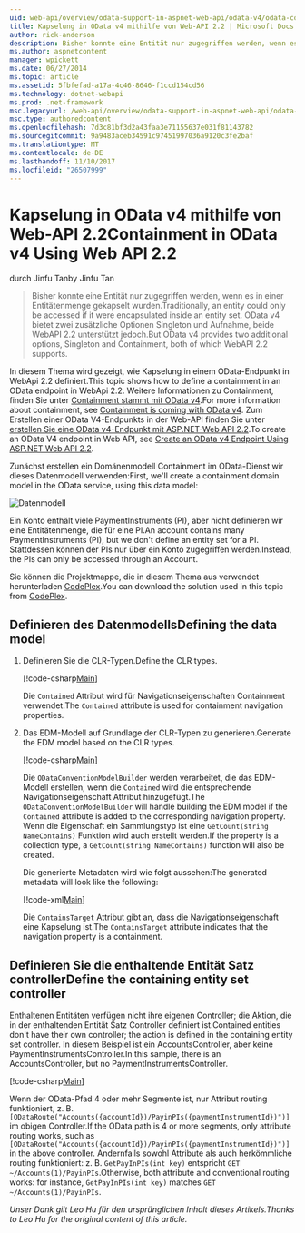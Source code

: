 ```yaml
---
uid: web-api/overview/odata-support-in-aspnet-web-api/odata-v4/odata-containment-in-web-api-22
title: Kapselung in OData v4 mithilfe von Web-API 2.2 | Microsoft Docs
author: rick-anderson
description: Bisher konnte eine Entität nur zugegriffen werden, wenn es in einer Entitätenmenge gekapselt wurden. OData v4 bietet zwei zusätzliche Optionen Singleton und Con jedoch...
ms.author: aspnetcontent
manager: wpickett
ms.date: 06/27/2014
ms.topic: article
ms.assetid: 5fbfefad-a17a-4c46-8646-f1ccd154cd56
ms.technology: dotnet-webapi
ms.prod: .net-framework
msc.legacyurl: /web-api/overview/odata-support-in-aspnet-web-api/odata-v4/odata-containment-in-web-api-22
msc.type: authoredcontent
ms.openlocfilehash: 7d3c81bf3d2a43faa3e71155637e031f81143782
ms.sourcegitcommit: 9a9483aceb34591c97451997036a9120c3fe2baf
ms.translationtype: MT
ms.contentlocale: de-DE
ms.lasthandoff: 11/10/2017
ms.locfileid: "26507999"
---
```

<a name="containment-in-odata-v4-using-web-api-22"></a><span data-ttu-id="4683a-104">Kapselung in OData v4 mithilfe von Web-API 2.2</span><span class="sxs-lookup"><span data-stu-id="4683a-104">Containment in OData v4 Using Web API 2.2</span></span>
====================
<span data-ttu-id="4683a-105">durch Jinfu Tan</span><span class="sxs-lookup"><span data-stu-id="4683a-105">by Jinfu Tan</span></span>

> <span data-ttu-id="4683a-106">Bisher konnte eine Entität nur zugegriffen werden, wenn es in einer Entitätenmenge gekapselt wurden.</span><span class="sxs-lookup"><span data-stu-id="4683a-106">Traditionally, an entity could only be accessed if it were encapsulated inside an entity set.</span></span> <span data-ttu-id="4683a-107">OData v4 bietet zwei zusätzliche Optionen Singleton und Aufnahme, beide WebAPI 2.2 unterstützt jedoch.</span><span class="sxs-lookup"><span data-stu-id="4683a-107">But OData v4 provides two additional options, Singleton and Containment, both of which WebAPI 2.2 supports.</span></span>


<span data-ttu-id="4683a-108">In diesem Thema wird gezeigt, wie Kapselung in einem OData-Endpunkt in WebApi 2.2 definiert.</span><span class="sxs-lookup"><span data-stu-id="4683a-108">This topic shows how to define a containment in an OData endpoint in WebApi 2.2.</span></span> <span data-ttu-id="4683a-109">Weitere Informationen zu Containment, finden Sie unter [Containment stammt mit OData v4](https://blogs.msdn.com/b/odatateam/archive/2014/03/13/containment-is-coming-with-odata-v4.aspx).</span><span class="sxs-lookup"><span data-stu-id="4683a-109">For more information about containment, see [Containment is coming with OData v4](https://blogs.msdn.com/b/odatateam/archive/2014/03/13/containment-is-coming-with-odata-v4.aspx).</span></span> <span data-ttu-id="4683a-110">Zum Erstellen einer OData V4-Endpunkts in der Web-API finden Sie unter [erstellen Sie eine OData v4-Endpunkt mit ASP.NET-Web API 2.2](create-an-odata-v4-endpoint.md).</span><span class="sxs-lookup"><span data-stu-id="4683a-110">To create an OData V4 endpoint in Web API, see [Create an OData v4 Endpoint Using ASP.NET Web API 2.2](create-an-odata-v4-endpoint.md).</span></span>

<span data-ttu-id="4683a-111">Zunächst erstellen ein Domänenmodell Containment im OData-Dienst wir dieses Datenmodell verwenden:</span><span class="sxs-lookup"><span data-stu-id="4683a-111">First, we'll create a containment domain model in the OData service, using this data model:</span></span>

![Datenmodell](odata-containment-in-web-api-22/_static/image1.png)

<span data-ttu-id="4683a-113">Ein Konto enthält viele PaymentInstruments (PI), aber nicht definieren wir eine Entitätenmenge, die für eine PI.</span><span class="sxs-lookup"><span data-stu-id="4683a-113">An account contains many PaymentInstruments (PI), but we don't define an entity set for a PI.</span></span> <span data-ttu-id="4683a-114">Stattdessen können der PIs nur über ein Konto zugegriffen werden.</span><span class="sxs-lookup"><span data-stu-id="4683a-114">Instead, the PIs can only be accessed through an Account.</span></span>

<span data-ttu-id="4683a-115">Sie können die Projektmappe, die in diesem Thema aus verwendet herunterladen [CodePlex](https://aspnet.codeplex.com/SourceControl/latest#Samples/WebApi/OData/v4/ODataContainmentSample/).</span><span class="sxs-lookup"><span data-stu-id="4683a-115">You can download the solution used in this topic from [CodePlex](https://aspnet.codeplex.com/SourceControl/latest#Samples/WebApi/OData/v4/ODataContainmentSample/).</span></span>

## <a name="defining-the-data-model"></a><span data-ttu-id="4683a-116">Definieren des Datenmodells</span><span class="sxs-lookup"><span data-stu-id="4683a-116">Defining the data model</span></span>

1. <span data-ttu-id="4683a-117">Definieren Sie die CLR-Typen.</span><span class="sxs-lookup"><span data-stu-id="4683a-117">Define the CLR types.</span></span>

    [!code-csharp[Main](odata-containment-in-web-api-22/samples/sample1.cs)]

    <span data-ttu-id="4683a-118">Die `Contained` Attribut wird für Navigationseigenschaften Containment verwendet.</span><span class="sxs-lookup"><span data-stu-id="4683a-118">The `Contained` attribute is used for containment navigation properties.</span></span>
2. <span data-ttu-id="4683a-119">Das EDM-Modell auf Grundlage der CLR-Typen zu generieren.</span><span class="sxs-lookup"><span data-stu-id="4683a-119">Generate the EDM model based on the CLR types.</span></span>

    [!code-csharp[Main](odata-containment-in-web-api-22/samples/sample2.cs)]

    <span data-ttu-id="4683a-120">Die `ODataConventionModelBuilder` werden verarbeitet, die das EDM-Modell erstellen, wenn die `Contained` wird die entsprechende Navigationseigenschaft Attribut hinzugefügt.</span><span class="sxs-lookup"><span data-stu-id="4683a-120">The `ODataConventionModelBuilder` will handle building the EDM model if the `Contained` attribute is added to the corresponding navigation property.</span></span> <span data-ttu-id="4683a-121">Wenn die Eigenschaft ein Sammlungstyp ist eine `GetCount(string NameContains)` Funktion wird auch erstellt werden.</span><span class="sxs-lookup"><span data-stu-id="4683a-121">If the property is a collection type, a `GetCount(string NameContains)` function will also be created.</span></span>

    <span data-ttu-id="4683a-122">Die generierte Metadaten wird wie folgt aussehen:</span><span class="sxs-lookup"><span data-stu-id="4683a-122">The generated metadata will look like the following:</span></span>

    [!code-xml[Main](odata-containment-in-web-api-22/samples/sample3.xml?highlight=10)]

    <span data-ttu-id="4683a-123">Die `ContainsTarget` Attribut gibt an, dass die Navigationseigenschaft eine Kapselung ist.</span><span class="sxs-lookup"><span data-stu-id="4683a-123">The `ContainsTarget` attribute indicates that the navigation property is a containment.</span></span>

## <a name="define-the-containing-entity-set-controller"></a><span data-ttu-id="4683a-124">Definieren Sie die enthaltende Entität Satz controller</span><span class="sxs-lookup"><span data-stu-id="4683a-124">Define the containing entity set controller</span></span>

<span data-ttu-id="4683a-125">Enthaltenen Entitäten verfügen nicht ihre eigenen Controller; die Aktion, die in der enthaltenden Entität Satz Controller definiert ist.</span><span class="sxs-lookup"><span data-stu-id="4683a-125">Contained entities don't have their own controller; the action is defined in the containing entity set controller.</span></span> <span data-ttu-id="4683a-126">In diesem Beispiel ist ein AccountsController, aber keine PaymentInstrumentsController.</span><span class="sxs-lookup"><span data-stu-id="4683a-126">In this sample, there is an AccountsController, but no PaymentInstrumentsController.</span></span>

[!code-csharp[Main](odata-containment-in-web-api-22/samples/sample4.cs)]

<span data-ttu-id="4683a-127">Wenn der OData-Pfad 4 oder mehr Segmente ist, nur Attribut routing funktioniert, z. B. `[ODataRoute("Accounts({accountId})/PayinPIs({paymentInstrumentId})")]` im obigen Controller.</span><span class="sxs-lookup"><span data-stu-id="4683a-127">If the OData path is 4 or more segments, only attribute routing works, such as `[ODataRoute("Accounts({accountId})/PayinPIs({paymentInstrumentId})")]` in the above controller.</span></span> <span data-ttu-id="4683a-128">Andernfalls sowohl Attribute als auch herkömmliche routing funktioniert: z. B. `GetPayInPIs(int key)` entspricht `GET ~/Accounts(1)/PayinPIs`.</span><span class="sxs-lookup"><span data-stu-id="4683a-128">Otherwise, both attribute and conventional routing works: for instance, `GetPayInPIs(int key)` matches `GET ~/Accounts(1)/PayinPIs`.</span></span>

<span data-ttu-id="4683a-129">*Unser Dank gilt Leo Hu für den ursprünglichen Inhalt dieses Artikels.*</span><span class="sxs-lookup"><span data-stu-id="4683a-129">*Thanks to Leo Hu for the original content of this article.*</span></span>
